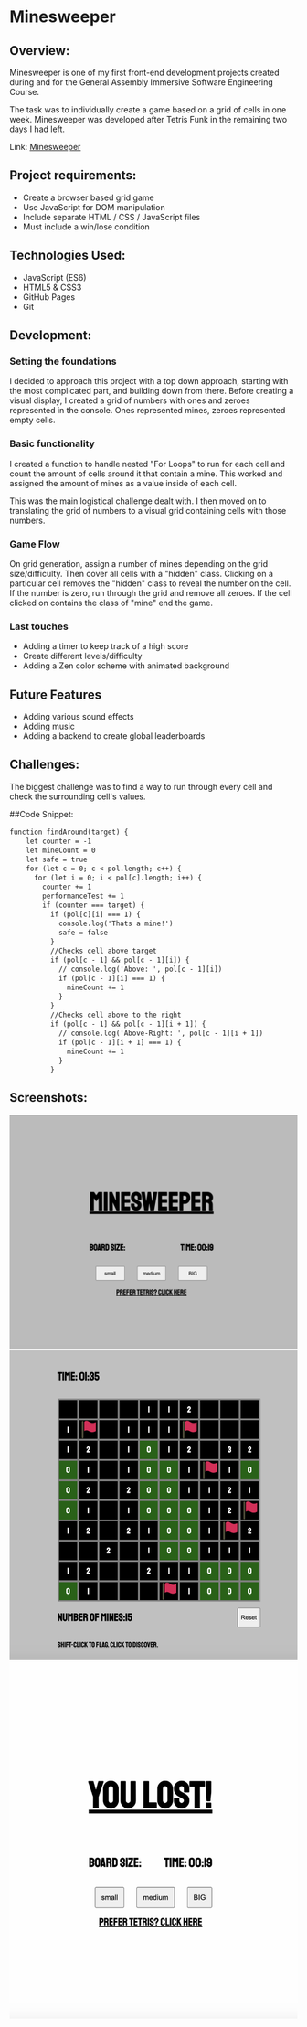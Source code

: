 # Minesweeper

## Overview:

Minesweeper is one of my first front-end development projects created during and for the General Assembly Immersive Software Engineering Course.

The task was to individually create a game based on a grid of cells in one week. Minesweeper was developed after Tetris Funk in the remaining two days I had left.

Link: [Minesweeper](https://adwam12.github.io/project-1/Minesweeper/)

## Project requirements:
* Create a browser based grid game
* Use JavaScript for DOM manipulation
* Include separate HTML / CSS / JavaScript files
* Must include a win/lose condition

## Technologies Used:
* JavaScript (ES6)
* HTML5 & CSS3
* GitHub Pages
* Git


## Development:
### Setting the foundations
I decided to approach this project with a top down approach, starting with the most complicated part, and building down from there. Before creating a visual display, I created a grid of numbers with ones and zeroes represented in the console. Ones represented mines, zeroes represented empty cells.

### Basic functionality
I created a function to handle nested "For Loops" to run for each cell and count the amount of cells around it that contain a mine. This worked and assigned the amount of mines as a value inside of each cell.

This was the main logistical challenge dealt with. I then moved on to translating the grid of numbers to a visual grid containing cells with those numbers.

### Game Flow
On grid generation, assign a number of mines depending on the grid size/difficulty. Then cover all cells with a "hidden" class. Clicking on a particular cell removes the "hidden" class to reveal the number on the cell. If the number is zero, run through the grid and remove all zeroes. If the cell clicked on contains the class of "mine" end the game.


### Last touches
* Adding a timer to keep track of a high score
* Create different levels/difficulty
* Adding a Zen color scheme with animated background

## Future Features
* Adding various sound effects
* Adding music
* Adding a backend to create global leaderboards

## Challenges:
The biggest challenge was to find a way to run through every cell and check the surrounding cell's values.

##Code Snippet:
```
function findAround(target) {
    let counter = -1
    let mineCount = 0
    let safe = true
    for (let c = 0; c < pol.length; c++) {
      for (let i = 0; i < pol[c].length; i++) {
        counter += 1
        performanceTest += 1
        if (counter === target) {
          if (pol[c][i] === 1) {
            console.log('Thats a mine!')
            safe = false
          }
          //Checks cell above target
          if (pol[c - 1] && pol[c - 1][i]) {
            // console.log('Above: ', pol[c - 1][i])
            if (pol[c - 1][i] === 1) {
              mineCount += 1
            }
          }
          //Checks cell above to the right
          if (pol[c - 1] && pol[c - 1][i + 1]) {
            // console.log('Above-Right: ', pol[c - 1][i + 1])
            if (pol[c - 1][i + 1] === 1) {
              mineCount += 1
            }
          }
```
## Screenshots:
![](images/Mine_Menu.png)
![](images/Mine_Main.png)
![](images/Mine_Lose.png)
